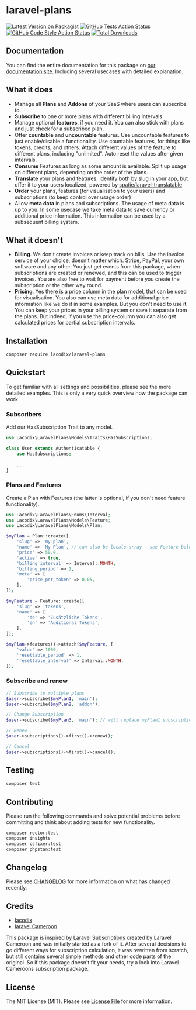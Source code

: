 # laravel-plans

[![Latest Version on Packagist](https://img.shields.io/packagist/v/lacodix/laravel-plans.svg?style=flat-square)](https://packagist.org/packages/lacodix/laravel-plans)
[![GitHub Tests Action Status](https://img.shields.io/github/actions/workflow/status/lacodix/laravel-plans/test.yaml?branch=master&label=tests&style=flat-square)](https://github.com/lacodix/laravel-plans/actions?query=workflow%3Atest+branch%3Amaster)
[![GitHub Code Style Action Status](https://img.shields.io/github/actions/workflow/status/lacodix/laravel-plans/style.yaml?branch=master&label=code%20style&style=flat-square)](https://github.com/lacodix/laravel-plans/actions?query=workflow%3Astyle+branch%3Amaster)
[![Total Downloads](https://img.shields.io/packagist/dt/lacodix/laravel-plans.svg?style=flat-square)](https://packagist.org/packages/lacodix/laravel-plans)

## Documentation

You can find the entire documentation for this package on [our documentation site](https://www.lacodix.de/docs/laravel-plans). Including several usecases
with detailed explanation.

## What it does

- Manage all **Plans** and **Addons** of your SaaS where users can subscribe to.
- **Subscribe** to one or more plans with different billing intervals.
- Manage optional **features**, if you need it. You can also stick with plans and just check for a subscribed plan.
- Offer **countable** and **uncountable** features. Use uncountable features to just enable/disable a functionality. Use 
countable features, for things like tokens, credits, and others. Attach different values of the feature to different
plans, including "unlimited". Auto reset the values after given intervals.
- **Consume** Features as long as some amount is available. Split up usage on different plans, depending on the order of
the plans.
- **Translate** your plans and features. Identify both by slug in your app, but offer it to your users localized, powered
by [spatie/laravel-translatable](https://github.com/spatie/laravel-translatable)
- **Order** your plans, features (for visualisation to your users) and subscriptions (to keep control over usage order)
- Allow **meta data** in plans and subscriptions. The usage of meta data is up to you. In some usecase we take meta data
to save currency or additional price information. This information can be used by a subsequent billing system. 

## What it doesn't

- **Billing**. We don't create invoices or keep track on bills. Use the invoice service of your choice, doesn't matter which.
Stripe, PayPal, your own software and any other. You just get events from this package, when subscriptions are created 
or renewed, and this can be used to trigger invoices. You are also free to wait for payment before you create the 
subscription or the other way round.
- **Pricing**. Yes there is a price column in the plan model, that can be used for visualisation. You also can use meta data
for additional price information like we do it in some examples. But you don't need to use it. You can keep your prices
in your billing system or save it separate from the plans. But indeed, if you use the price-column you can also get
calculated prices for partial subscription intervals.

## Installation

```bash
composer require lacodix/laravel-plans
```

## Quickstart

To get familiar with all settings and possibilities, please see the more detailed examples. This is only
a very quick overview how the package can work.

### Subscribers

Add our HasSubscription Trait to any model.

```php 
use Lacodix\LaravelPlans\Models\Traits\HasSubscriptions;

class User extends Authenticatable {
    use HasSubscriptions;
    
    ...
}
```

### Plans and Features

Create a Plan with Features (the latter is optional, if you don't need feature functionality).

```php 
use Lacodix\LaravelPlans\Enums\Interval;
use Lacodix\LaravelPlans\Models\Feature;
use Lacodix\LaravelPlans\Models\Plan;

$myPlan = Plan::create([
    'slug' => 'my-plan',
    'name' => 'My Plan', // can also be locale-array - see Feature below
    'price' => 50.0,
    'active' => true,
    'billing_interval' => Interval::MONTH,
    'billing_period' => 1,
    'meta' => [
        'price_per_token' => 0.05,
    ],
]);

$myFeature = Feature::create([
    'slug' => 'tokens',
    'name' => [
        'de' => 'Zusätzliche Tokens',
        'en' => 'Additional Tokens',
    ],
]);

$myPlan->features()->attach($myFeature, [
    'value' => 1000,
    'resettable_period' => 1,
    'resettable_interval' => Interval::MONTH,
]);
```

### Subscribe and renew

```php 
// Subscribe to multiple plans
$user->subscribe($myPlan1, 'main');
$user->subscribe($myPlan2, 'addon');

// Change Subscription
$user->subscribe($myPlan3, 'main'); // will replace myPlan1 subscription

// Renew
$user->subscriptions()->first()->renew();

// Cancel
$user->subscriptions()->first()->cancel();
```

## Testing

```bash
composer test
```

## Contributing

Please run the following commands and solve potential problems before committing
and think about adding tests for new functionality.

```bash
composer rector:test
composer insights
composer csfixer:test
composer phpstan:test
```

## Changelog

Please see [CHANGELOG](CHANGELOG.md) for more information on what has changed recently.

## Credits

- [lacodix](https://github.com/lacodix)
- [laravel Cameroon](https://github.com/laravelcm)

This package is inspired by [Laravel Subscriptions](https://github.com/laravelcm/laravel-subscriptions) created 
by Laravel Cameroon and was initially started as a fork of it. After several decisions to go different ways for
subscription calculation, it was rewritten from scratch, but still contains several simple methods and other code 
parts of the original. So if this package doesn't fit your needs, try a look into Laravel Cameroons subscription
package.

## License

The MIT License (MIT). Please see [License File](LICENSE.md) for more information.

